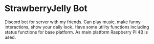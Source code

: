 # StrawberryJelly Bot
Discord bot for server with my friends. Can play music, make funny interactions, show your daily look. Have some utility functions including status functions for base platform. As main platform Raspberry Pi 4B is used.